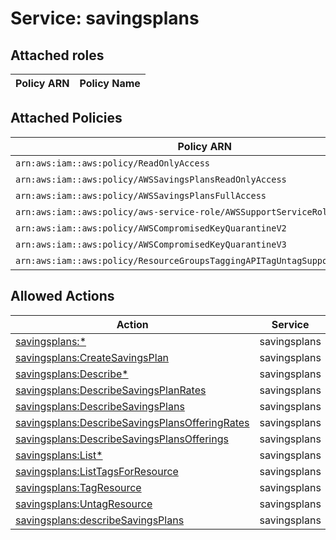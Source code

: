 # Service: savingsplans

## Attached roles

| Policy ARN | Policy Name |
|------------|-------------|
## Attached Policies

| Policy ARN | Policy Name |
|------------|-------------|
| `arn:aws:iam::aws:policy/ReadOnlyAccess` | [ReadOnlyAccess](../policies.md#readonlyaccess) |
| `arn:aws:iam::aws:policy/AWSSavingsPlansReadOnlyAccess` | [AWSSavingsPlansReadOnlyAccess](../policies.md#awssavingsplansreadonlyaccess) |
| `arn:aws:iam::aws:policy/AWSSavingsPlansFullAccess` | [AWSSavingsPlansFullAccess](../policies.md#awssavingsplansfullaccess) |
| `arn:aws:iam::aws:policy/aws-service-role/AWSSupportServiceRolePolicy` | [AWSSupportServiceRolePolicy](../policies.md#awssupportservicerolepolicy) |
| `arn:aws:iam::aws:policy/AWSCompromisedKeyQuarantineV2` | [AWSCompromisedKeyQuarantineV2](../policies.md#awscompromisedkeyquarantinev2) |
| `arn:aws:iam::aws:policy/AWSCompromisedKeyQuarantineV3` | [AWSCompromisedKeyQuarantineV3](../policies.md#awscompromisedkeyquarantinev3) |
| `arn:aws:iam::aws:policy/ResourceGroupsTaggingAPITagUntagSupportedResources` | [ResourceGroupsTaggingAPITagUntagSupportedResources](../policies.md#resourcegroupstaggingapitaguntagsupportedresources) |

## Allowed Actions

| Action | Service |
|--------|---------|
| [savingsplans:*](../actions.md#savingsplans:all) | savingsplans |
| [savingsplans:CreateSavingsPlan](../actions.md#savingsplans:createsavingsplan) | savingsplans |
| [savingsplans:Describe*](../actions.md#savingsplans:describeall) | savingsplans |
| [savingsplans:DescribeSavingsPlanRates](../actions.md#savingsplans:describesavingsplanrates) | savingsplans |
| [savingsplans:DescribeSavingsPlans](../actions.md#savingsplans:describesavingsplans) | savingsplans |
| [savingsplans:DescribeSavingsPlansOfferingRates](../actions.md#savingsplans:describesavingsplansofferingrates) | savingsplans |
| [savingsplans:DescribeSavingsPlansOfferings](../actions.md#savingsplans:describesavingsplansofferings) | savingsplans |
| [savingsplans:List*](../actions.md#savingsplans:listall) | savingsplans |
| [savingsplans:ListTagsForResource](../actions.md#savingsplans:listtagsforresource) | savingsplans |
| [savingsplans:TagResource](../actions.md#savingsplans:tagresource) | savingsplans |
| [savingsplans:UntagResource](../actions.md#savingsplans:untagresource) | savingsplans |
| [savingsplans:describeSavingsPlans](../actions.md#savingsplans:describesavingsplans) | savingsplans |